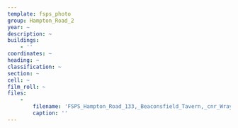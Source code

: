 ```yaml
---
template: fsps_photo
group: Hampton_Road_2
year: ~
description: ~
buildings:
    - ''
coordinates: ~
heading: ~
classification: ~
section: ~
cell: ~
film_roll: ~
files:
    -
        filename: 'FSPS_Hampton_Road_133,_Beaconsfield_Tavern,_cnr_Wray_Ave,_10-1-E.png'
        caption: ''
---
```


